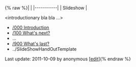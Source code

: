 {% raw %}|           |
|-----------|
| Slideshow |

&lt;introductionary bla bla ...&gt;

- [/000 Introduction](/SlideShowTemplate/000%20Introduction)
- [/100 What's next?](/SlideShowTemplate/100%20What%27s%20next%3F)
- ...
- [/900 What's last?](/SlideShowTemplate/900%20What%27s%20last%3F)
- ../SlideShowHandOutTemplate

Last update: 2011-10-09 by anonymous [[edit](https://github.com/delph-in/docs/wiki/SlideShowTemplate/_edit)]{% endraw %}